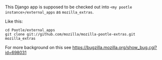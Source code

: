 This Django app is supposed to be checked out into
``<my pootle instance>/external_apps`` as ``mozilla_extras``.

Like this:

    cd Pootle/external_apps
    git clone git://github.com/mozilla/mozilla-pootle-extras.git mozilla_extras

For more background on this see
https://bugzilla.mozilla.org/show_bug.cgi?id=698031
